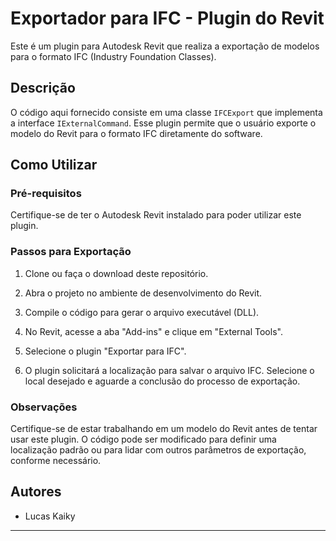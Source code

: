 # Exportador para IFC - Plugin do Revit

Este é um plugin para Autodesk Revit que realiza a exportação de modelos para o formato IFC (Industry Foundation Classes).

## Descrição

O código aqui fornecido consiste em uma classe `IFCExport` que implementa a interface `IExternalCommand`. Esse plugin permite que o usuário exporte o modelo do Revit para o formato IFC diretamente do software.

## Como Utilizar

### Pré-requisitos

Certifique-se de ter o Autodesk Revit instalado para poder utilizar este plugin.

### Passos para Exportação

1. Clone ou faça o download deste repositório.

2. Abra o projeto no ambiente de desenvolvimento do Revit.

3. Compile o código para gerar o arquivo executável (DLL).

4. No Revit, acesse a aba "Add-ins" e clique em "External Tools".

5. Selecione o plugin "Exportar para IFC".

6. O plugin solicitará a localização para salvar o arquivo IFC. Selecione o local desejado e aguarde a conclusão do processo de exportação.

### Observações

Certifique-se de estar trabalhando em um modelo do Revit antes de tentar usar este plugin. O código pode ser modificado para definir uma localização padrão ou para lidar com outros parâmetros de exportação, conforme necessário.

## Autores

- Lucas Kaiky

---
